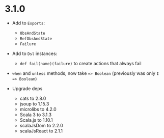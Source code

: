 # 3.1.0

* Add to `Exports`:
  * `ObsAndState`
  * `RefObsAndState`
  * `Failure`

* Add to `Dsl` instances:
  * `def fail(name)(failure)` to create actions that always fail

* `when` and `unless` methods, now take `=> Boolean` (previously was only `I => Boolean`)

* Upgrade deps
  * cats         to 2.8.0
  * jsoup        to 1.15.3
  * microlibs    to 4.2.0
  * Scala 3      to 3.1.3
  * Scala.js     to 1.10.1
  * scalaJsDom   to 2.2.0
  * scalaJsReact to 2.1.1
